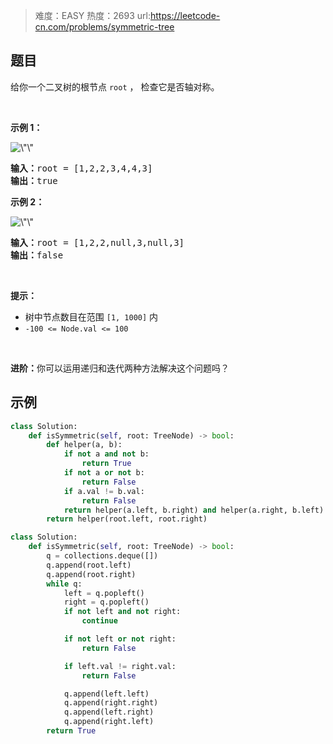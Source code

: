 > 难度：EASY
> 热度：2693
> url:https://leetcode-cn.com/problems/symmetric-tree

## 题目

<p>给你一个二叉树的根节点 <code>root</code> ， 检查它是否轴对称。</p>

<p>&nbsp;</p>

<p><strong>示例 1：</strong></p>
<img alt=\"\" src=\"https://assets.leetcode.com/uploads/2021/02/19/symtree1.jpg\" style=\"width: 354px; height: 291px;\" />
<pre>
<strong>输入：</strong>root = [1,2,2,3,4,4,3]
<strong>输出：</strong>true
</pre>

<p><strong>示例 2：</strong></p>
<img alt=\"\" src=\"https://assets.leetcode.com/uploads/2021/02/19/symtree2.jpg\" style=\"width: 308px; height: 258px;\" />
<pre>
<strong>输入：</strong>root = [1,2,2,null,3,null,3]
<strong>输出：</strong>false
</pre>

<p>&nbsp;</p>

<p><strong>提示：</strong></p>

<ul>
	<li>树中节点数目在范围 <code>[1, 1000]</code> 内</li>
	<li><code>-100 &lt;= Node.val &lt;= 100</code></li>
</ul>

<p>&nbsp;</p>

<p><strong>进阶：</strong>你可以运用递归和迭代两种方法解决这个问题吗？</p>

## 示例

```python
class Solution:
    def isSymmetric(self, root: TreeNode) -> bool:
        def helper(a, b):
            if not a and not b:
                return True
            if not a or not b:
                return False
            if a.val != b.val:
                return False
            return helper(a.left, b.right) and helper(a.right, b.left)
        return helper(root.left, root.right)

class Solution:
    def isSymmetric(self, root: TreeNode) -> bool:
        q = collections.deque([])
        q.append(root.left)
        q.append(root.right)
        while q:
            left = q.popleft()
            right = q.popleft()
            if not left and not right:
                continue

            if not left or not right:
                return False

            if left.val != right.val:
                return False

            q.append(left.left)
            q.append(right.right)
            q.append(left.right)
            q.append(right.left)
        return True
```

